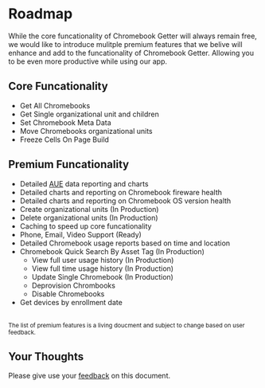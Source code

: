 # Roadmap

While the core funcationality of Chromebook Getter will always remain free, we would like to introduce mulitple premium features that we belive will enhance and add to the funcationality of Chromebook Getter. Allowing you to be even more productive while using our app. 

## Core Funcationality

* Get All Chromebooks
* Get Single organizational unit and children
* Set Chromebook Meta Data
* Move Chromebooks organizational units
* Freeze Cells On Page Build

## Premium Funcationality

* Detailed [AUE](https://support.google.com/chrome/a/answer/6220366?hl=en) data reporting and charts
* Detailed charts and reporting on Chromebook fireware health
* Detailed charts and reporting on Chromebook OS version health
* Create organizational units (In Production)
* Delete organizational units (In Production)
* Caching to speed up core funcationality
* Phone, Email, Video Support (Ready)
* Detailed Chromebook usage reports based on time and location
* Chromebook Quick Search By Asset Tag (In Production)
    * View full user usage history (In Production)
    * View full time usage history (In Production)
    * Update Single Chromebook (In Production)
    * Deprovision Chrombooks
    * Disable Chromebooks
* Get devices by enrollment date

\
<sup>The list of premium features is a living doucment and subject to change based on user feedback.</sup>

## Your Thoughts

Please give use your [feedback](https://forms.gle/wHenTrtWkYx3EutK9) on this document.
